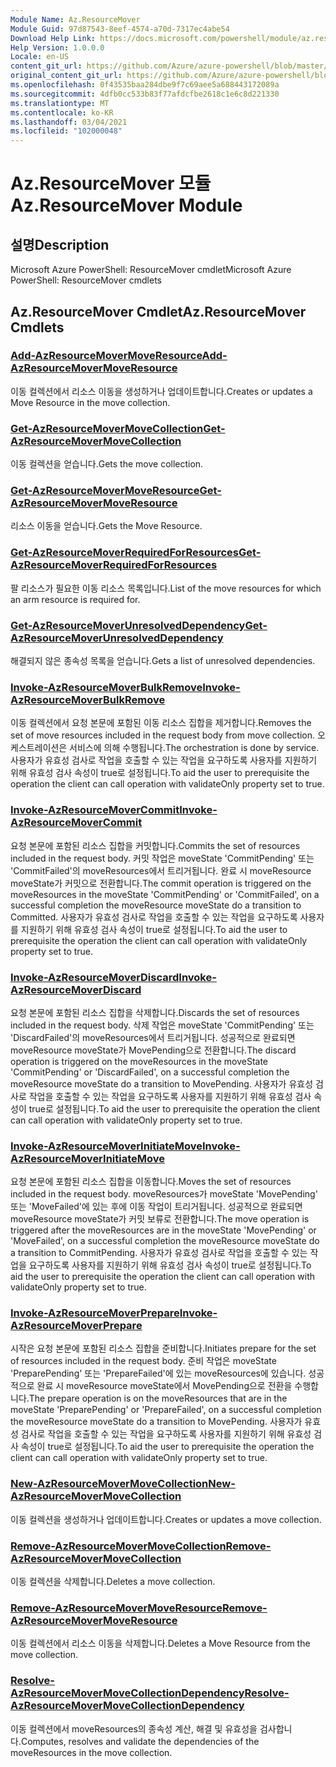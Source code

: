```yaml
---
Module Name: Az.ResourceMover
Module Guid: 97d87543-8eef-4574-a70d-7317ec4abe54
Download Help Link: https://docs.microsoft.com/powershell/module/az.resourcemover
Help Version: 1.0.0.0
Locale: en-US
content_git_url: https://github.com/Azure/azure-powershell/blob/master/src/ResourceMover/help/Az.ResourceMover.md
original_content_git_url: https://github.com/Azure/azure-powershell/blob/master/src/ResourceMover/help/Az.ResourceMover.md
ms.openlocfilehash: 0f43535baa284dbe9f7c69aee5a688443172089a
ms.sourcegitcommit: 4dfb0cc533b83f77afdcfbe2618c1e6c8d221330
ms.translationtype: MT
ms.contentlocale: ko-KR
ms.lasthandoff: 03/04/2021
ms.locfileid: "102000048"
---
```

# <span data-ttu-id="52718-101">Az.ResourceMover 모듈</span><span class="sxs-lookup"><span data-stu-id="52718-101">Az.ResourceMover Module</span></span>
## <span data-ttu-id="52718-102">설명</span><span class="sxs-lookup"><span data-stu-id="52718-102">Description</span></span>
<span data-ttu-id="52718-103">Microsoft Azure PowerShell: ResourceMover cmdlet</span><span class="sxs-lookup"><span data-stu-id="52718-103">Microsoft Azure PowerShell: ResourceMover cmdlets</span></span>

## <span data-ttu-id="52718-104">Az.ResourceMover Cmdlet</span><span class="sxs-lookup"><span data-stu-id="52718-104">Az.ResourceMover Cmdlets</span></span>
### [<span data-ttu-id="52718-105">Add-AzResourceMoverMoveResource</span><span class="sxs-lookup"><span data-stu-id="52718-105">Add-AzResourceMoverMoveResource</span></span>](Add-AzResourceMoverMoveResource.md)
<span data-ttu-id="52718-106">이동 컬렉션에서 리소스 이동을 생성하거나 업데이트합니다.</span><span class="sxs-lookup"><span data-stu-id="52718-106">Creates or updates a Move Resource in the move collection.</span></span>

### [<span data-ttu-id="52718-107">Get-AzResourceMoverMoveCollection</span><span class="sxs-lookup"><span data-stu-id="52718-107">Get-AzResourceMoverMoveCollection</span></span>](Get-AzResourceMoverMoveCollection.md)
<span data-ttu-id="52718-108">이동 컬렉션을 얻습니다.</span><span class="sxs-lookup"><span data-stu-id="52718-108">Gets the move collection.</span></span>

### [<span data-ttu-id="52718-109">Get-AzResourceMoverMoveResource</span><span class="sxs-lookup"><span data-stu-id="52718-109">Get-AzResourceMoverMoveResource</span></span>](Get-AzResourceMoverMoveResource.md)
<span data-ttu-id="52718-110">리소스 이동을 얻습니다.</span><span class="sxs-lookup"><span data-stu-id="52718-110">Gets the Move Resource.</span></span>

### [<span data-ttu-id="52718-111">Get-AzResourceMoverRequiredForResources</span><span class="sxs-lookup"><span data-stu-id="52718-111">Get-AzResourceMoverRequiredForResources</span></span>](Get-AzResourceMoverRequiredForResources.md)
<span data-ttu-id="52718-112">팔 리소스가 필요한 이동 리소스 목록입니다.</span><span class="sxs-lookup"><span data-stu-id="52718-112">List of the move resources for which an arm resource is required for.</span></span>

### [<span data-ttu-id="52718-113">Get-AzResourceMoverUnresolvedDependency</span><span class="sxs-lookup"><span data-stu-id="52718-113">Get-AzResourceMoverUnresolvedDependency</span></span>](Get-AzResourceMoverUnresolvedDependency.md)
<span data-ttu-id="52718-114">해결되지 않은 종속성 목록을 얻습니다.</span><span class="sxs-lookup"><span data-stu-id="52718-114">Gets a list of unresolved dependencies.</span></span>

### [<span data-ttu-id="52718-115">Invoke-AzResourceMoverBulkRemove</span><span class="sxs-lookup"><span data-stu-id="52718-115">Invoke-AzResourceMoverBulkRemove</span></span>](Invoke-AzResourceMoverBulkRemove.md)
<span data-ttu-id="52718-116">이동 컬렉션에서 요청 본문에 포함된 이동 리소스 집합을 제거합니다.</span><span class="sxs-lookup"><span data-stu-id="52718-116">Removes the set of move resources included in the request body from move collection.</span></span>
<span data-ttu-id="52718-117">오케스트레이션은 서비스에 의해 수행됩니다.</span><span class="sxs-lookup"><span data-stu-id="52718-117">The orchestration is done by service.</span></span>
<span data-ttu-id="52718-118">사용자가 유효성 검사로 작업을 호출할 수 있는 작업을 요구하도록 사용자를 지원하기 위해 유효성 검사 속성이 true로 설정됩니다.</span><span class="sxs-lookup"><span data-stu-id="52718-118">To aid the user to prerequisite the operation the client can call operation with validateOnly property set to true.</span></span>

### [<span data-ttu-id="52718-119">Invoke-AzResourceMoverCommit</span><span class="sxs-lookup"><span data-stu-id="52718-119">Invoke-AzResourceMoverCommit</span></span>](Invoke-AzResourceMoverCommit.md)
<span data-ttu-id="52718-120">요청 본문에 포함된 리소스 집합을 커밋합니다.</span><span class="sxs-lookup"><span data-stu-id="52718-120">Commits the set of resources included in the request body.</span></span>
<span data-ttu-id="52718-121">커밋 작업은 moveState 'CommitPending' 또는 'CommitFailed'의 moveResources에서 트리거됩니다. 완료 시 moveResource moveState가 커밋으로 전환합니다.</span><span class="sxs-lookup"><span data-stu-id="52718-121">The commit operation is triggered on the moveResources in the moveState 'CommitPending' or 'CommitFailed', on a successful completion the moveResource moveState do a transition to Committed.</span></span>
<span data-ttu-id="52718-122">사용자가 유효성 검사로 작업을 호출할 수 있는 작업을 요구하도록 사용자를 지원하기 위해 유효성 검사 속성이 true로 설정됩니다.</span><span class="sxs-lookup"><span data-stu-id="52718-122">To aid the user to prerequisite the operation the client can call operation with validateOnly property set to true.</span></span>

### [<span data-ttu-id="52718-123">Invoke-AzResourceMoverDiscard</span><span class="sxs-lookup"><span data-stu-id="52718-123">Invoke-AzResourceMoverDiscard</span></span>](Invoke-AzResourceMoverDiscard.md)
<span data-ttu-id="52718-124">요청 본문에 포함된 리소스 집합을 삭제합니다.</span><span class="sxs-lookup"><span data-stu-id="52718-124">Discards the set of resources included in the request body.</span></span>
<span data-ttu-id="52718-125">삭제 작업은 moveState 'CommitPending' 또는 'DiscardFailed'의 moveResources에서 트리거됩니다. 성공적으로 완료되면 moveResource moveState가 MovePending으로 전환합니다.</span><span class="sxs-lookup"><span data-stu-id="52718-125">The discard operation is triggered on the moveResources in the moveState 'CommitPending' or 'DiscardFailed', on a successful completion the moveResource moveState do a transition to MovePending.</span></span>
<span data-ttu-id="52718-126">사용자가 유효성 검사로 작업을 호출할 수 있는 작업을 요구하도록 사용자를 지원하기 위해 유효성 검사 속성이 true로 설정됩니다.</span><span class="sxs-lookup"><span data-stu-id="52718-126">To aid the user to prerequisite the operation the client can call operation with validateOnly property set to true.</span></span>

### [<span data-ttu-id="52718-127">Invoke-AzResourceMoverInitiateMove</span><span class="sxs-lookup"><span data-stu-id="52718-127">Invoke-AzResourceMoverInitiateMove</span></span>](Invoke-AzResourceMoverInitiateMove.md)
<span data-ttu-id="52718-128">요청 본문에 포함된 리소스 집합을 이동합니다.</span><span class="sxs-lookup"><span data-stu-id="52718-128">Moves the set of resources included in the request body.</span></span>
<span data-ttu-id="52718-129">moveResources가 moveState 'MovePending' 또는 'MoveFailed'에 있는 후에 이동 작업이 트리거됩니다. 성공적으로 완료되면 moveResource moveState가 커밋 보류로 전환합니다.</span><span class="sxs-lookup"><span data-stu-id="52718-129">The move operation is triggered after the moveResources are in the moveState 'MovePending' or 'MoveFailed', on a successful completion the moveResource moveState do a transition to CommitPending.</span></span>
<span data-ttu-id="52718-130">사용자가 유효성 검사로 작업을 호출할 수 있는 작업을 요구하도록 사용자를 지원하기 위해 유효성 검사 속성이 true로 설정됩니다.</span><span class="sxs-lookup"><span data-stu-id="52718-130">To aid the user to prerequisite the operation the client can call operation with validateOnly property set to true.</span></span>

### [<span data-ttu-id="52718-131">Invoke-AzResourceMoverPrepare</span><span class="sxs-lookup"><span data-stu-id="52718-131">Invoke-AzResourceMoverPrepare</span></span>](Invoke-AzResourceMoverPrepare.md)
<span data-ttu-id="52718-132">시작은 요청 본문에 포함된 리소스 집합을 준비합니다.</span><span class="sxs-lookup"><span data-stu-id="52718-132">Initiates prepare for the set of resources included in the request body.</span></span>
<span data-ttu-id="52718-133">준비 작업은 moveState 'PreparePending' 또는 'PrepareFailed'에 있는 moveResources에 있습니다. 성공적으로 완료 시 moveResource moveState에서 MovePending으로 전환을 수행합니다.</span><span class="sxs-lookup"><span data-stu-id="52718-133">The prepare operation is on the moveResources that are in the moveState 'PreparePending' or 'PrepareFailed', on a successful completion the moveResource moveState do a transition to MovePending.</span></span>
<span data-ttu-id="52718-134">사용자가 유효성 검사로 작업을 호출할 수 있는 작업을 요구하도록 사용자를 지원하기 위해 유효성 검사 속성이 true로 설정됩니다.</span><span class="sxs-lookup"><span data-stu-id="52718-134">To aid the user to prerequisite the operation the client can call operation with validateOnly property set to true.</span></span>

### [<span data-ttu-id="52718-135">New-AzResourceMoverMoveCollection</span><span class="sxs-lookup"><span data-stu-id="52718-135">New-AzResourceMoverMoveCollection</span></span>](New-AzResourceMoverMoveCollection.md)
<span data-ttu-id="52718-136">이동 컬렉션을 생성하거나 업데이트합니다.</span><span class="sxs-lookup"><span data-stu-id="52718-136">Creates or updates a move collection.</span></span>

### [<span data-ttu-id="52718-137">Remove-AzResourceMoverMoveCollection</span><span class="sxs-lookup"><span data-stu-id="52718-137">Remove-AzResourceMoverMoveCollection</span></span>](Remove-AzResourceMoverMoveCollection.md)
<span data-ttu-id="52718-138">이동 컬렉션을 삭제합니다.</span><span class="sxs-lookup"><span data-stu-id="52718-138">Deletes a move collection.</span></span>

### [<span data-ttu-id="52718-139">Remove-AzResourceMoverMoveResource</span><span class="sxs-lookup"><span data-stu-id="52718-139">Remove-AzResourceMoverMoveResource</span></span>](Remove-AzResourceMoverMoveResource.md)
<span data-ttu-id="52718-140">이동 컬렉션에서 리소스 이동을 삭제합니다.</span><span class="sxs-lookup"><span data-stu-id="52718-140">Deletes a Move Resource from the move collection.</span></span>

### [<span data-ttu-id="52718-141">Resolve-AzResourceMoverMoveCollectionDependency</span><span class="sxs-lookup"><span data-stu-id="52718-141">Resolve-AzResourceMoverMoveCollectionDependency</span></span>](Resolve-AzResourceMoverMoveCollectionDependency.md)
<span data-ttu-id="52718-142">이동 컬렉션에서 moveResources의 종속성 계산, 해결 및 유효성을 검사합니다.</span><span class="sxs-lookup"><span data-stu-id="52718-142">Computes, resolves and validate the dependencies of the moveResources in the move collection.</span></span>

